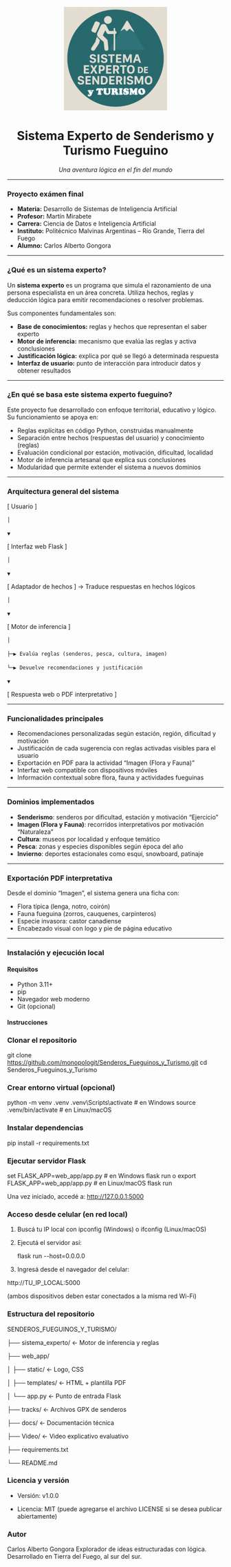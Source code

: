 <p align="center">
  <img src="web_app/static/Logo_fueguino.png" alt="Logo Fueguino" width="240"/>
</p>

<h1 align="center">Sistema Experto de Senderismo y Turismo Fueguino</h1>
<p align="center"><em>Una aventura lógica en el fin del mundo</em></p>

---

###  Proyecto exámen final

- **Materia:** Desarrollo de Sistemas de Inteligencia Artificial  
- **Profesor:** Martín Mirabete  
- **Carrera:** Ciencia de Datos e Inteligencia Artificial  
- **Instituto:** Politécnico Malvinas Argentinas – Río Grande, Tierra del Fuego  
- **Alumno:** Carlos Alberto Gongora  

---

###  ¿Qué es un sistema experto?

Un **sistema experto** es un programa que simula el razonamiento de una persona especialista en un área concreta. Utiliza hechos, reglas y deducción lógica para emitir recomendaciones o resolver problemas.

Sus componentes fundamentales son:

- **Base de conocimientos:** reglas y hechos que representan el saber experto  
- **Motor de inferencia:** mecanismo que evalúa las reglas y activa conclusiones  
- **Justificación lógica:** explica por qué se llegó a determinada respuesta  
- **Interfaz de usuario:** punto de interacción para introducir datos y obtener resultados  

---

###  ¿En qué se basa este sistema experto fueguino?

Este proyecto fue desarrollado con enfoque territorial, educativo y lógico. Su funcionamiento se apoya en:

-  Reglas explícitas en código Python, construidas manualmente  
-  Separación entre hechos (respuestas del usuario) y conocimiento (reglas)  
-  Evaluación condicional por estación, motivación, dificultad, localidad  
-  Motor de inferencia artesanal que explica sus conclusiones  
-  Modularidad que permite extender el sistema a nuevos dominios  

---

###  Arquitectura general del sistema

[ Usuario ]

    │ 

    ▼ 

[ Interfaz web Flask ] 

    │ 

    ▼ 

[ Adaptador de hechos ] → Traduce respuestas en hechos lógicos 

    │ 

    ▼ 

[ Motor de inferencia ] 

    │ 

    ├─▶ Evalúa reglas (senderos, pesca, cultura, imagen) 

    └─▶ Devuelve recomendaciones y justificación 

    ▼ 

[ Respuesta web o PDF interpretativo ]


---

###  Funcionalidades principales

- Recomendaciones personalizadas según estación, región, dificultad y motivación  
- Justificación de cada sugerencia con reglas activadas visibles para el usuario  
- Exportación en PDF para la actividad “Imagen (Flora y Fauna)”  
- Interfaz web compatible con dispositivos móviles  
- Información contextual sobre flora, fauna y actividades fueguinas  

---

###  Dominios implementados

- **Senderismo**: senderos por dificultad, estación y motivación “Ejercicio”  
- **Imagen (Flora y Fauna)**: recorridos interpretativos por motivación “Naturaleza”  
- **Cultura**: museos por localidad y enfoque temático  
- **Pesca**: zonas y especies disponibles según época del año  
- **Invierno**: deportes estacionales como esquí, snowboard, patinaje  

---

###  Exportación PDF interpretativa

Desde el dominio “Imagen”, el sistema genera una ficha con:

- Flora típica (lenga, notro, coirón)  
- Fauna fueguina (zorros, cauquenes, carpinteros)  
- Especie invasora: castor canadiense  
- Encabezado visual con logo y pie de página educativo  

---

###  Instalación y ejecución local

#### Requisitos

- Python 3.11+  
- pip  
- Navegador web moderno  
- Git (opcional)

#### Instrucciones


### Clonar el repositorio
git clone https://github.com/monopologit/Senderos_Fueguinos_y_Turismo.git
cd Senderos_Fueguinos_y_Turismo

### Crear entorno virtual (opcional)
python -m venv .venv
.venv\Scripts\activate           # en Windows
source .venv/bin/activate       # en Linux/macOS

### Instalar dependencias
pip install -r requirements.txt

### Ejecutar servidor Flask
set FLASK_APP=web_app/app.py     # en Windows
flask run
 o
export FLASK_APP=web_app/app.py  # en Linux/macOS
flask run

Una vez iniciado, accedé a: http://127.0.0.1:5000

### Acceso desde celular (en red local)

1) Buscá tu IP local con ipconfig (Windows) o ifconfig (Linux/macOS)

2) Ejecutá el servidor así:


    flask run --host=0.0.0.0

3) Ingresá desde el navegador del celular:

http://TU_IP_LOCAL:5000

(ambos dispositivos deben estar conectados a la misma red Wi-Fi)

### Estructura del repositorio

SENDEROS_FUEGUINOS_Y_TURISMO/

├── sistema_experto/              ← Motor de inferencia y reglas

├── web_app/

│   ├── static/                   ← Logo, CSS

│   ├── templates/                ← HTML + plantilla PDF

│   └── app.py                    ← Punto de entrada Flask

├── tracks/                       ← Archivos GPX de senderos

├── docs/                         ← Documentación técnica

├── Video/                         ← Video explicativo evaluativo

├── requirements.txt

└── README.md

### Licencia y versión

- Versión: v1.0.0

- Licencia: MIT (puede agregarse el archivo LICENSE si se desea publicar abiertamente)

### Autor

Carlos Alberto Gongora Explorador de ideas estructuradas con lógica. Desarrollado en Tierra del Fuego, al sur del sur.
